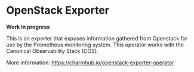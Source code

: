 # OpenStack Exporter

**Work in progress**

This is an exporter that exposes information gathered from Openstack for use by
the Prometheus monitoring system. This operator works with the Canonical
Observability Stack (COS).

More information: https://charmhub.io/openstack-exporter-operator
